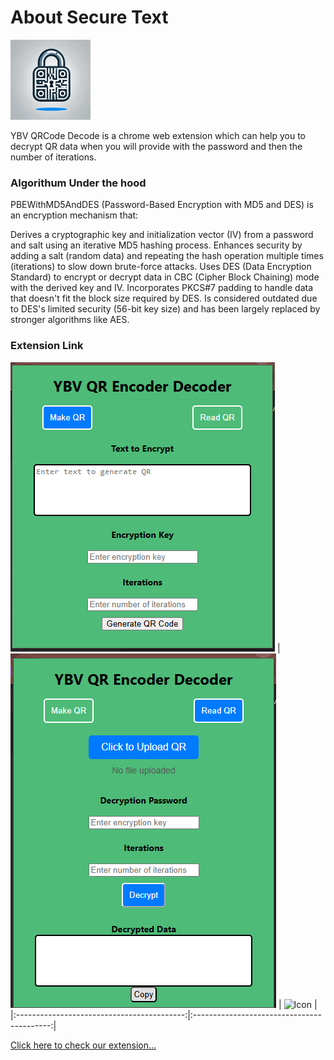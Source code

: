 # About Secure Text

![Icon](./icons/icon128.png)

YBV QRCode Decode is a chrome web extension which can help you to decrypt QR data when you will provide with the password and then the number of iterations.


### Algorithum Under the hood
PBEWithMD5AndDES (Password-Based Encryption with MD5 and DES) is an encryption mechanism that:

Derives a cryptographic key and initialization vector (IV) from a password and salt using an iterative MD5 hashing process.
Enhances security by adding a salt (random data) and repeating the hash operation multiple times (iterations) to slow down brute-force attacks.
Uses DES (Data Encryption Standard) to encrypt or decrypt data in CBC (Cipher Block Chaining) mode with the derived key and IV.
Incorporates PKCS#7 padding to handle data that doesn't fit the block size required by DES.
Is considered outdated due to DES's limited security (56-bit key size) and has been largely replaced by stronger algorithms like AES.


### Extension Link
![Icon](./publishing%20extension/md1.png)
| ![Icon](./publishing%20extension/md2.png) | ![Icon](./publishing%20extension/md3.png) |
|:------------------------------------------:|:------------------------------------------:|

[Click here to check our extension...]()

